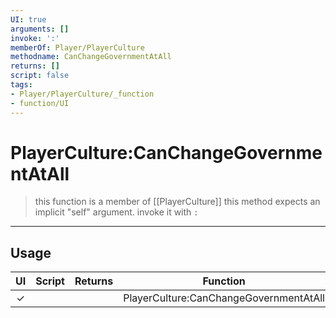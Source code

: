 ```yaml
---
UI: true
arguments: []
invoke: ':'
memberOf: Player/PlayerCulture
methodname: CanChangeGovernmentAtAll
returns: []
script: false
tags:
- Player/PlayerCulture/_function
- function/UI
---
```

# PlayerCulture:CanChangeGovernmentAtAll
> this function is a member of [[PlayerCulture]]
> this method expects an implicit "self" argument. invoke it with `:`
-----
## Usage
|  UI | Script | Returns | Function | Arguments |
|:---:|:------:|-------:|:--------:|:---------|
|✓| ||PlayerCulture:CanChangeGovernmentAtAll||
